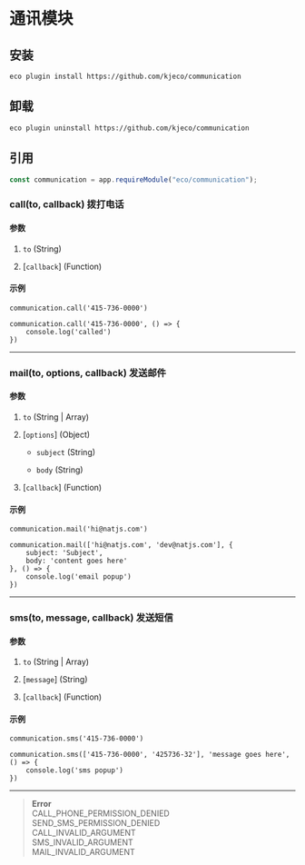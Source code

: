 # 通讯模块

## 安装

```shell script
eco plugin install https://github.com/kjeco/communication
```

## 卸载

```shell script
eco plugin uninstall https://github.com/kjeco/communication
```

## 引用

```js
const communication = app.requireModule("eco/communication");
```

### call(to, callback) 拨打电话

#### 参数

1.  `to` (String)

2.  [`callback`] (Function)

#### 示例

```
communication.call('415-736-0000')
```

```
communication.call('415-736-0000', () => {
    console.log('called')
})
```

* * *

### mail(to, options, callback) 发送邮件

#### 参数

1.  `to` (String | Array)

2.  [`options`] (Object)
    *   `subject` (String)

    *   `body` (String)

3.  [`callback`] (Function)

#### 示例

```
communication.mail('hi@natjs.com')
```

```
communication.mail(['hi@natjs.com', 'dev@natjs.com'], {
    subject: 'Subject',
    body: 'content goes here'
}, () => {
    console.log('email popup')
})
```

* * *

### sms(to, message, callback) 发送短信

#### 参数

1.  `to` (String | Array)

2.  [`message`] (String)

3.  [`callback`] (Function)

#### 示例

```
communication.sms('415-736-0000')
```

```
communication.sms(['415-736-0000', '425736-32'], 'message goes here', () => {
    console.log('sms popup')
})
```

* * *

> **Error**<br/>
> CALL_PHONE_PERMISSION_DENIED<br/>
> SEND_SMS_PERMISSION_DENIED<br/>
> CALL_INVALID_ARGUMENT<br/>
> SMS_INVALID_ARGUMENT<br/>
> MAIL_INVALID_ARGUMENT
